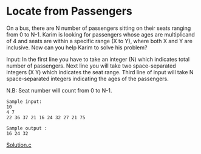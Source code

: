 # Locate from Passengers
On a bus, there are N number of passengers sitting on their seats ranging from 0 to N-1. Karim is looking for passengers whose ages are multiplicand of 4 and seats are within a specific range (X to Y), where both X and Y are inclusive. Now can you help Karim to solve his problem?

Input: In the first line you have to take an integer (N) which indicates total number of passengers. 
Next line you will take two space-separated integers (X  Y) which indicates the seat range.
Third line of input will take N space-separated integers indicating the ages of the passengers.

N.B: Seat number will count from 0 to N-1.

```
Sample input:
10
4 7
22 36 37 21 16 24 32 27 21 75

Sample output :
16 24 32
```

[Solution.c](solution.c)
